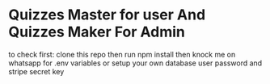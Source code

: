 # Quizzes Master for user And Quizzes Maker For Admin

to check first: clone this repo then run npm install then knock me on whatsapp for .env variables or setup your own database user password and stripe secret key




